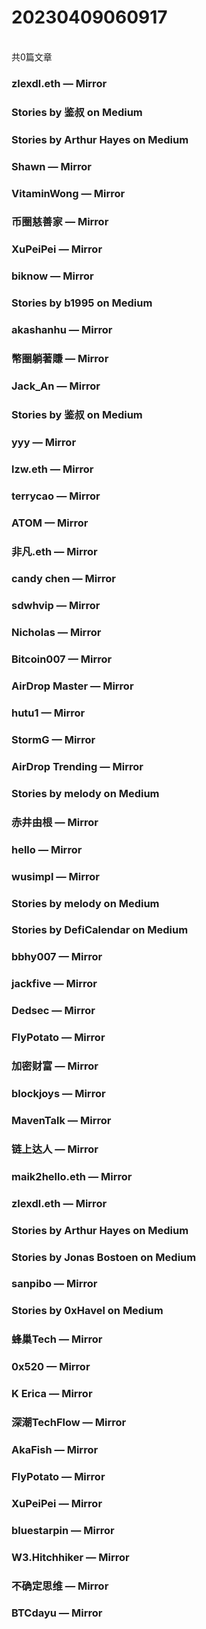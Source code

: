 <h1>20230409060917</h1><br/>共0篇文章






###  zlexdl.eth — Mirror







###  Stories by 鉴叔 on Medium









###  Stories by Arthur Hayes on Medium







###  Shawn — Mirror







###  VitaminWong — Mirror









###  币圈慈善家 — Mirror











###  XuPeiPei — Mirror











###  biknow — Mirror







###  Stories by b1995 on Medium













###  akashanhu — Mirror













###  幣圈躺著賺 — Mirror













###  Jack_An — Mirror









###  Stories by 鉴叔 on Medium









###  yyy — Mirror













###  lzw.eth — Mirror













###  terrycao — Mirror







###  ATOM — Mirror











###  非凡.eth — Mirror









###  candy chen — Mirror











###  sdwhvip — Mirror













###  Nicholas — Mirror











###  Bitcoin007 — Mirror











###  AirDrop Master — Mirror











###  hutu1 — Mirror











###  StormG — Mirror











###  AirDrop Trending — Mirror









###  Stories by melody on Medium











###  赤井由根 — Mirror







###  hello — Mirror











###  wusimpl — Mirror









###  Stories by melody on Medium







###  Stories by DefiCalendar on Medium















###  bbhy007 — Mirror















###  jackfive — Mirror













###  Dedsec — Mirror







###  FlyPotato — Mirror













###  加密财富 — Mirror















###  blockjoys — Mirror













###  MavenTalk — Mirror























###  链上达人 — Mirror









###  maik2hello.eth — Mirror











###  zlexdl.eth — Mirror







###  Stories by Arthur Hayes on Medium









###  Stories by Jonas Bostoen on Medium









###  sanpibo — Mirror







###  Stories by 0xHavel on Medium









###  蜂巢Tech — Mirror













###  0x520 — Mirror









###  K Erica — Mirror











###  深潮TechFlow — Mirror











###  AkaFish — Mirror









###  FlyPotato — Mirror











###  XuPeiPei — Mirror











###  bluestarpin — Mirror













###  W3.Hitchhiker — Mirror











###  不确定思维 — Mirror











###  BTCdayu — Mirror





